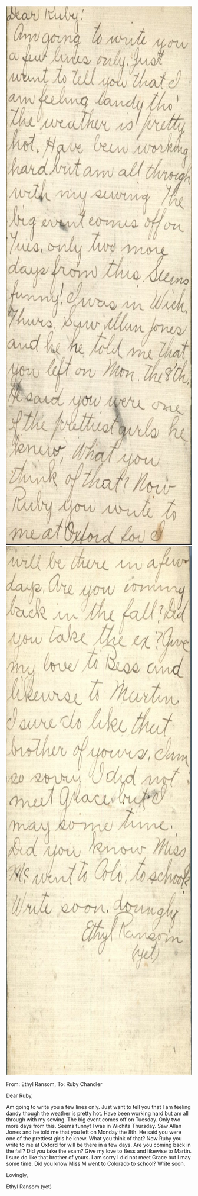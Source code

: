<html><body><a href="/wp-content/uploads/2014/06/postcard-2014-20140602_18450912_0459.jpg"><img class="alignnone size-full wp-image-1079" src="/wp-content/uploads/2014/06/postcard-2014-20140602_18450912_0459.jpg" alt="postcard-2014-20140602_18450912_0459" width="963" height="1457"></a><a href="/wp-content/uploads/2014/06/postcard-2014-20140602_18450130_0458.jpg"><img class="alignnone size-full wp-image-1078" src="/wp-content/uploads/2014/06/postcard-2014-20140602_18450130_0458.jpg" alt="postcard-2014-20140602_18450130_0458" width="974" height="1429"></a>



From: Ethyl Ransom, To: Ruby Chandler



Dear Ruby,

Am going to write you a few lines only. Just want to tell you that I am feeling dandy though the weather is pretty hot. Have been working hard but am all through with my sewing. The big event comes off on Tuesday. Only two more days from this. Seems funny! I was in Wichita Thursday. Saw Allan Jones and he told me that you left on Monday the 8th. He said you were one of the prettiest girls he knew. What you think of that? Now Ruby you write to me at Oxford for will be there in a few days. Are you coming back in the fall? Did you take the exam? Give my love to Bess and likewise to Martin. I sure do like that brother of yours. I am sorry I did not meet Grace but I may some time. Did you know Miss M went to Colorado to school? Write soon.

Lovingly,

Ethyl Ransom (yet)</body></html>